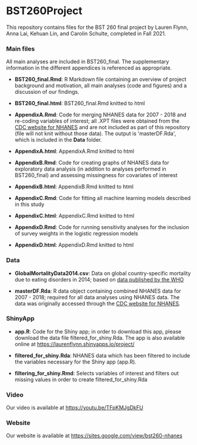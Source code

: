 # BST260Project
This repository contains files for the BST 260 final project by Lauren Flynn, Anna Lai, Kehuan Lin, and Carolin Schulte, completed in Fall 2021.

### Main files
All main analyses are included in BST260_final. The supplementary information in the different appendices is referenced as appropriate.
- **BST260_final.Rmd**: R Markdown file containing an overview of project background and motivation, all main analyses (code and figures) and a discussion of our findings.
- **BST260_final.html**: BST260_final.Rmd knitted to html

- **AppendixA.Rmd**: Code for merging NHANES data for 2007 - 2018 and re-coding variables of interest; all .XPT files were obtained from the [CDC website for NHANES](https://www.cdc.gov/nchs/nhanes/about_nhanes.htm) and are not included as part of this repository (file will not knit without those data). The output is 'masterDF.Rda', which is included in the **Data** folder.
- **AppendixA.html**: AppendixA.Rmd knitted to html

- **AppendixB.Rmd**: Code for creating graphs of NHANES data for exploratory data analysis (in addition to analyses performed in BST260_final) and assessing missingness for covariates of interest
- **AppendixB.html**: AppendixB.Rmd knitted to html

- **AppendixC.Rmd**: Code for fitting all machine learning models described in this study
- **AppendixC.html**: AppendixC.Rmd knitted to html

- **AppendixD.Rmd**: Code for running sensitivity analyses for the inclusion of survey weights in the logistic regression models
- **AppendixD.html**: AppendixD.Rmd knitted to html

### Data
- **GlobalMortalityData2014.csv**: Data on global country-specific mortality due to eating disorders in 2014; based on [data published by the WHO](https://view.officeapps.live.com/op/view.aspx?src=https%3A%2F%2Fwww.who.int%2Fhealthinfo%2Fglobal_burden_disease%2FGHE_Deaths_2012_country.xls%3Fua%3D1&wdOrigin=BROWSELINK) 

- **masterDF.Rda**: R data object containing combined NHANES data for 2007 - 2018; required for all data analyses using NHANES data. The data was originally accessed through the [CDC website for NHANES](https://www.cdc.gov/nchs/nhanes/about_nhanes.htm). 

### ShinyApp
- **app.R**: Code for the Shiny app; in order to download this app, please download the data file filtered_for_shiny.Rda. The app is also available online at https://laurenflynn.shinyapps.io/project/

- **filtered_for_shiny.Rda**: NHANES data which has been filtered to include the variables necessary for the Shiny app (app.R). 

- **filtering_for_shiny.Rmd**: Selects variables of interest and filters out missing values in order to create filtered_for_shiny.Rda


### Video
Our video is available at https://youtu.be/TFpKMJgDkFU


### Website
Our website is available at https://sites.google.com/view/bst260-nhanes

